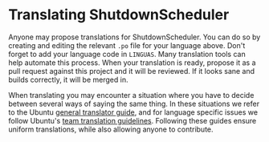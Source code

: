 # Translating ShutdownScheduler

Anyone may propose translations for ShutdownScheduler. You can do so by creating and editing the relevant `.po` file for your language above. Don't forget to add your language code in `LINGUAS`. Many translation tools can help automate this process. When your translation is ready, propose it as a pull request against this project and it will be reviewed. If it looks sane and builds correctly, it will be merged in.

When translating you may encounter a situation where you have to decide between several ways of saying the same thing. In these situations we refer to the Ubuntu [general translator guide](https://help.launchpad.net/Translations/Guide), and for language specific issues we follow Ubuntu's [team translation guidelines](https://translations.launchpad.net/+groups/ubuntu-translators). Following these guides ensure uniform translations, while also allowing anyone to contribute.
